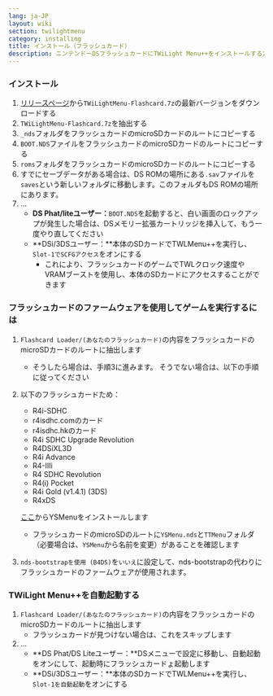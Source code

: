 ```yaml
---
lang: ja-JP
layout: wiki
section: twilightmenu
category: installing
title: インストール（フラッシュカード）
description: ニンテンドーDSフラッシュカードにTWiLight Menu++をインストールする方法
---
```


### インストール
1. [リリースページ](https://github.com/DS-Homebrew/TWiLightMenu/releases)から`TWiLightMenu-Flashcard.7z`の最新バージョンをダウンロードする
1. `TWiLightMenu-Flashcard.7z`を抽出する
1. `_nds`フォルダをフラッシュカードのmicroSDカードのルートにコピーする
1. `BOOT.NDS`ファイルをフラッシュカードのmicroSDカードのルートにコピーする
1. `roms`フォルダをフラッシュカードのmicroSDカードのルートにコピーする
1. すでにセーブデータがある場合は、DS ROMの場所にある`.sav`ファイルを`saves`という新しいフォルダに移動します。このフォルダもDS ROMの場所にあります。
1. ...
   - **DS Phat/liteユーザー：**`BOOT.NDS`を起動すると、白い画面のロックアップが発生した場合は、DSメモリー拡張カートリッジを挿入して、もう一度やり直してください
   - **DSi/3DSユーザー：**本体のSDカードでTWLMenu++を実行し、`Slot-1でSCFGアクセス`をオンにする
      - これにより、フラッシュカードのゲームでTWLクロック速度やVRAMブーストを使用し、本体のSDカードにアクセスすることができます

### フラッシュカードのファームウェアを使用してゲームを実行するには
1. `Flashcard Loader/(あなたのフラッシュカード)`の内容をフラッシュカードのmicroSDカードのルートに抽出します
   - そうしたら場合は、手順3に進みます。 そうでない場合は、以下の手順に従ってください

1. 以下のフラッシュカードため：
   - R4i-SDHC
   - r4isdhc.comのカード
   - r4isdhc.hkのカード
   - R4i SDHC Upgrade Revolution
   - R4DSiXL3D
   - R4i Advance
   - R4-IIIi
   - R4 SDHC Revolution
   - R4(i) Pocket
   - R4i Gold (v1.4.1) (3DS)
   - R4xDS

   [ここ](https://gbatemp.net/threads/retrogamefan-updates-releases.267243/)からYSMenuをインストールします
      - フラッシュカードのmicroSDのルートに`YSMenu.nds`と`TTMenu`フォルダ（必要場合は、`YSMenu`から名前を変更）があることを確認します
1. `nds-bootstrapを使用 (B4DS)`を`いいえ`に設定して、nds-bootstrapの代わりにフラッシュカードのファームウェアが使用されます。

### TWiLight Menu++を自動起動する
1. `Flashcard Loader/(あなたのフラッシュカード)`の内容をフラッシュカードのmicroSDカードのルートに抽出します
   - フラッシュカードが見つけない場合は、これをスキップします
1. ...
   - **DS Phat/DS Liteユーザー：**DSメニューで設定に移動し、自動起動をオンにして、起動時にフラッシュカードょ起動します
   - **DSi/3DSユーザー：**本体のSDカードでTWLMenu++を実行し、`Slot-1を自動起動`をオンにする
